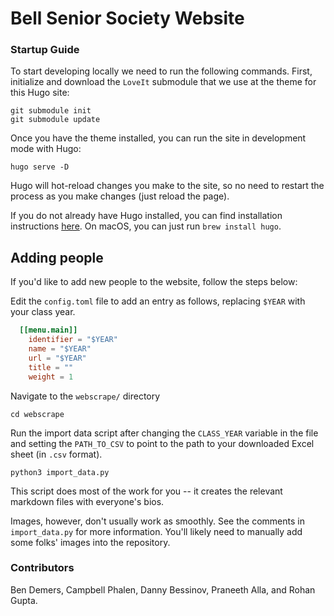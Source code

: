 # Bell Senior Society Website

### Startup Guide

To start developing locally we need to run the following commands. First, initialize and download the `LoveIt` submodule that we use at the theme for this Hugo site:
```
git submodule init
git submodule update
```
Once you have the theme installed, you can run the site in development mode with Hugo:
```
hugo serve -D
```
Hugo will hot-reload changes you make to the site, so no need to restart the process as you make changes (just reload the page).

If you do not already have Hugo installed, you can find installation instructions [here](https://gohugo.io/getting-started/installing/). On macOS, you can just run `brew install hugo`.


## Adding people

If you'd like to add new people to the website, follow the steps below:

Edit the `config.toml` file to add an entry as follows, replacing `$YEAR`
with your class year.

```toml
  [[menu.main]]
    identifier = "$YEAR"
    name = "$YEAR"
    url = "$YEAR"
    title = ""
    weight = 1
```

Navigate to the `webscrape/` directory

    cd webscrape

Run the import data script after changing the `CLASS_YEAR` variable in the file
and setting the `PATH_TO_CSV` to point to the path to your downloaded Excel
sheet (in `.csv` format).

    python3 import_data.py

This script does most of the work for you -- it creates the relevant markdown
files with everyone's bios.

Images, however, don't usually work as smoothly. See the comments in
`import_data.py` for more information. You'll likely need to manually add some
folks' images into the repository.


### Contributors

Ben Demers, Campbell Phalen, Danny Bessinov, Praneeth Alla, and Rohan Gupta.
